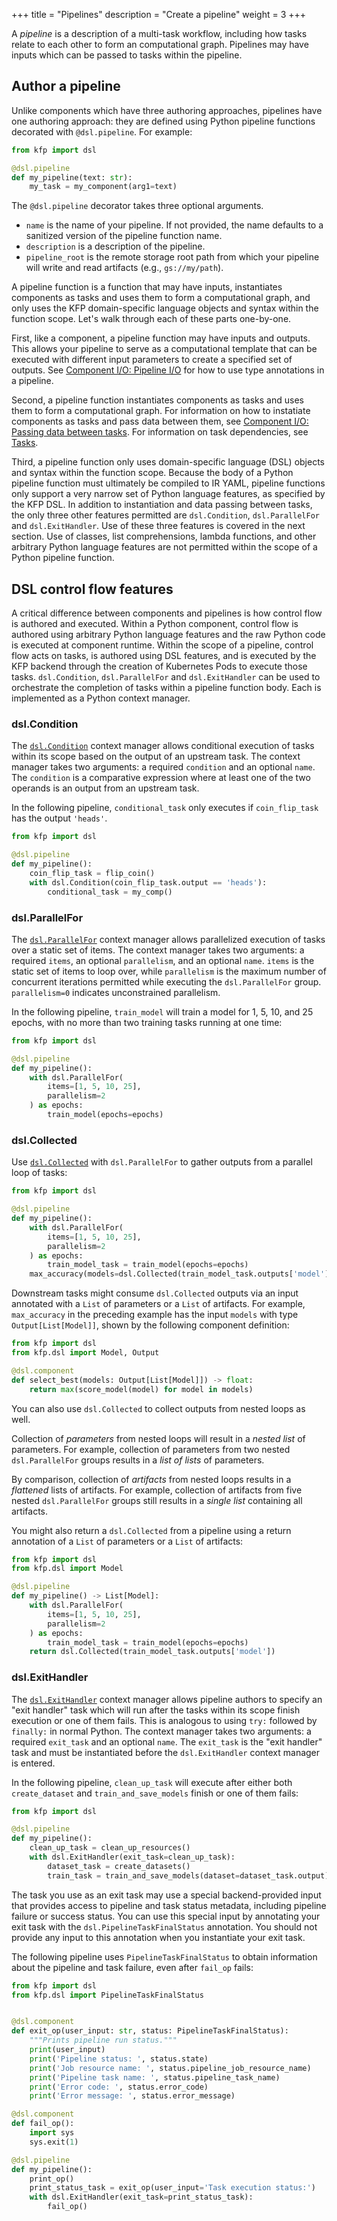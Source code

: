 +++
title = "Pipelines"
description = "Create a pipeline"
weight = 3
+++

A *pipeline* is a description of a multi-task workflow, including how tasks relate to each other to form an computational graph. Pipelines may have inputs which can be passed to tasks within the pipeline.

## Author a pipeline
Unlike components which have three authoring approaches, pipelines have one authoring approach: they are defined using Python pipeline functions decorated with `@dsl.pipeline`. For example:

```python
from kfp import dsl

@dsl.pipeline
def my_pipeline(text: str):
    my_task = my_component(arg1=text)
```

The `@dsl.pipeline` decorator takes three optional arguments.
* `name` is the name of your pipeline. If not provided, the name defaults to a sanitized version of the pipeline function name.
* `description` is a description of the pipeline.
* `pipeline_root` is the remote storage root path from which your pipeline will write and read artifacts (e.g., `gs://my/path`).

A pipeline function is a function that may have inputs, instantiates components as tasks and uses them to form a computational graph, and only uses the KFP domain-specific language objects and syntax within the function scope. Let's walk through each of these parts one-by-one.

First, like a component, a pipeline function may have inputs and outputs. This allows your pipeline to serve as a computational template that can be executed with different input parameters to create a specified set of outputs. See [Component I/O: Pipeline I/O][component-io-pipeline-io] for how to use type annotations in a pipeline.

Second, a pipeline function instantiates components as tasks and uses them to form a computational graph. For information on how to instatiate components as tasks and pass data between them, see [Component I/O: Passing data between tasks][component-io]. For information on task dependencies, see [Tasks][tasks].

Third, a pipeline function only uses domain-specific language (DSL) objects and syntax within the function scope. Because the body of a Python pipeline function must ultimately be compiled to IR YAML, pipeline functions only support a very narrow set of Python language features, as specified by the KFP DSL. In addition to instantiation and data passing between tasks, the only three other features permitted are `dsl.Condition`, `dsl.ParallelFor` and `dsl.ExitHandler`. Use of these three features is covered in the next section. Use of classes, list comprehensions, lambda functions, and other arbitrary Python language features are not permitted within the scope of a Python pipeline function.


## DSL control flow features
A critical difference between components and pipelines is how control flow is authored and executed. Within a Python component, control flow is authored using arbitrary Python language features and the raw Python code is executed at component runtime. Within the scope of a pipeline, control flow acts on tasks, is authored using DSL features, and is executed by the KFP backend through the creation of Kubernetes Pods to execute those tasks.  `dsl.Condition`, `dsl.ParallelFor` and `dsl.ExitHandler` can be used to orchestrate the completion of tasks within a pipeline function body. Each is implemented as a Python context manager.

### dsl.Condition

The [`dsl.Condition`][dsl-reference-docs] context manager allows conditional execution of tasks within its scope based on the output of an upstream task. The context manager takes two arguments: a required `condition` and an optional `name`. The `condition` is a comparative expression where at least one of the two operands is an output from an upstream task.

In the following pipeline, `conditional_task` only executes if `coin_flip_task` has the output `'heads'`.

```python
from kfp import dsl

@dsl.pipeline
def my_pipeline():
    coin_flip_task = flip_coin()
    with dsl.Condition(coin_flip_task.output == 'heads'):
        conditional_task = my_comp()
```

### dsl.ParallelFor

The [`dsl.ParallelFor`][dsl-reference-docs] context manager allows parallelized execution of tasks over a static set of items. The context manager takes two arguments: a required `items`, an optional `parallelism`, and an optional `name`. `items` is the static set of items to loop over, while `parallelism` is the maximum number of concurrent iterations permitted while executing the `dsl.ParallelFor` group. `parallelism=0` indicates unconstrained parallelism.

In the following pipeline, `train_model` will train a model for 1, 5, 10, and 25 epochs, with no more than two training tasks running at one time:

```python
from kfp import dsl

@dsl.pipeline
def my_pipeline():
    with dsl.ParallelFor(
        items=[1, 5, 10, 25],
        parallelism=2
    ) as epochs:
        train_model(epochs=epochs)
```

### dsl.Collected

Use [`dsl.Collected`](https://kubeflow-pipelines.readthedocs.io/en/latest/source/dsl.html#kfp.dsl.Collected) with `dsl.ParallelFor` to gather outputs from a parallel loop of tasks:

```python
from kfp import dsl

@dsl.pipeline
def my_pipeline():
    with dsl.ParallelFor(
        items=[1, 5, 10, 25],
        parallelism=2
    ) as epochs:
        train_model_task = train_model(epochs=epochs)
    max_accuracy(models=dsl.Collected(train_model_task.outputs['model']))
```

Downstream tasks might consume `dsl.Collected` outputs via an input annotated with a `List` of parameters or a `List` of artifacts. For example, `max_accuracy` in the preceding example has the input `models` with type `Output[List[Model]]`, shown by the following component definition:

```python
from kfp import dsl
from kfp.dsl import Model, Output

@dsl.component
def select_best(models: Output[List[Model]]) -> float:
    return max(score_model(model) for model in models)
```

You can also use `dsl.Collected` to collect outputs from nested loops as well.

Collection of *parameters* from nested loops will result in a *nested list* of parameters. For example, collection of parameters from two nested `dsl.ParallelFor` groups results in a *list of lists* of parameters.

By comparison, collection of *artifacts* from nested loops results in a *flattened* lists of artifacts. For example, collection of artifacts from five nested `dsl.ParallelFor` groups still results in a *single list* containing all artifacts.

You might also return a `dsl.Collected` from a pipeline using a return annotation of a `List` of parameters or a `List` of artifacts:

```python
from kfp import dsl
from kfp.dsl import Model

@dsl.pipeline
def my_pipeline() -> List[Model]:
    with dsl.ParallelFor(
        items=[1, 5, 10, 25],
        parallelism=2
    ) as epochs:
        train_model_task = train_model(epochs=epochs)
    return dsl.Collected(train_model_task.outputs['model'])
```


### dsl.ExitHandler
The [`dsl.ExitHandler`][dsl-reference-docs] context manager allows pipeline authors to specify an "exit handler" task which will run after the tasks within its scope finish execution or one of them fails. This is analogous to using `try:` followed by `finally:` in normal Python. The context manager takes two arguments: a required `exit_task` and an optional `name`. The `exit_task` is the "exit handler" task and must be instantiated before the `dsl.ExitHandler` context manager is entered.

In the following pipeline, `clean_up_task` will execute after either both `create_dataset` and `train_and_save_models` finish or one of them fails:

```python
from kfp import dsl

@dsl.pipeline
def my_pipeline():
    clean_up_task = clean_up_resources()
    with dsl.ExitHandler(exit_task=clean_up_task):
        dataset_task = create_datasets()
        train_task = train_and_save_models(dataset=dataset_task.output)
```

The task you use as an exit task may use a special backend-provided input that provides access to pipeline and task status metadata, including pipeline failure or success status. You can use this special input by annotating your exit task with the `dsl.PipelineTaskFinalStatus` annotation. You should not provide any input to this annotation when you instantiate your exit task.

The following pipeline uses `PipelineTaskFinalStatus` to obtain information about the pipeline and task failure, even after `fail_op` fails:

```python
from kfp import dsl
from kfp.dsl import PipelineTaskFinalStatus


@dsl.component
def exit_op(user_input: str, status: PipelineTaskFinalStatus):
    """Prints pipeline run status."""
    print(user_input)
    print('Pipeline status: ', status.state)
    print('Job resource name: ', status.pipeline_job_resource_name)
    print('Pipeline task name: ', status.pipeline_task_name)
    print('Error code: ', status.error_code)
    print('Error message: ', status.error_message)

@dsl.component
def fail_op():
    import sys
    sys.exit(1)

@dsl.pipeline
def my_pipeline():
    print_op()
    print_status_task = exit_op(user_input='Task execution status:')
    with dsl.ExitHandler(exit_task=print_status_task):
        fail_op()
```


[component-io]: /docs/components/pipelines/v2/author-a-pipeline/component-io#passing-data-between-tasks
[components]: /docs/components/pipelines/v2/author-a-pipeline/components
[tasks]: /docs/components/pipelines/v2/author-a-pipeline/tasks
[component-io-pipeline-io]: /docs/components/pipelines/v2/author-a-pipeline/component-io/#pipeline-io
<!-- TODO: make this reference more precise throughout -->
[dsl-reference-docs]: https://kubeflow-pipelines.readthedocs.io/en/master/source/dsl.html